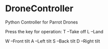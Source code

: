 # DroneController
Python Controller for Parrot Drones

Press the key for operation:
T –Take off
L –Land

W –Front tilt
A –Left tilt
S –Back tilt
D –Right tilt